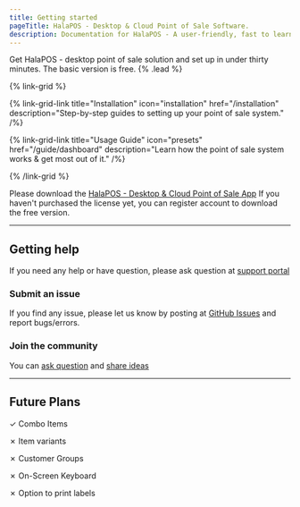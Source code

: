 ```yaml
---
title: Getting started
pageTitle: HalaPOS - Desktop & Cloud Point of Sale Software.
description: Documentation for HalaPOS - A user-friendly, fast to learn and easy to use point of sale software.
---
```


Get HalaPOS - desktop point of sale solution and set up in under thirty minutes. The basic version is free. {% .lead %}

{% link-grid %}

{% link-grid-link title="Installation" icon="installation" href="/installation" description="Step-by-step guides to setting up your point of sale system." /%}

{% link-grid-link title="Usage Guide" icon="presets" href="/guide/dashboard" description="Learn how the point of sale system works & get most out of it." /%}

{% /link-grid %}

Please download the [HalaPOS - Desktop & Cloud Point of Sale App](https://www.HalaPOS.com/download) If you haven't purchased the license yet, you can register account to download the free version.

---

## Getting help

If you need any help or have question, please ask question at [support portal](https://https://halabyte.com/contact/)

### Submit an issue

If you find any issue, please let us know by posting at [GitHub Issues](https://github.com/HalaPOS-co/dochttps://halabyte.com/contact) and report bugs/errors.

### Join the community

You can [ask question](https://github.com/HalaPOS-co/docs/discussions/new?category=q-a) and [share ideas](https://halabyte.com/contact)

---

## Future Plans

&check; Combo Items

&cross; Item variants

&cross; Customer Groups

&cross; On-Screen Keyboard

&cross; Option to print labels
